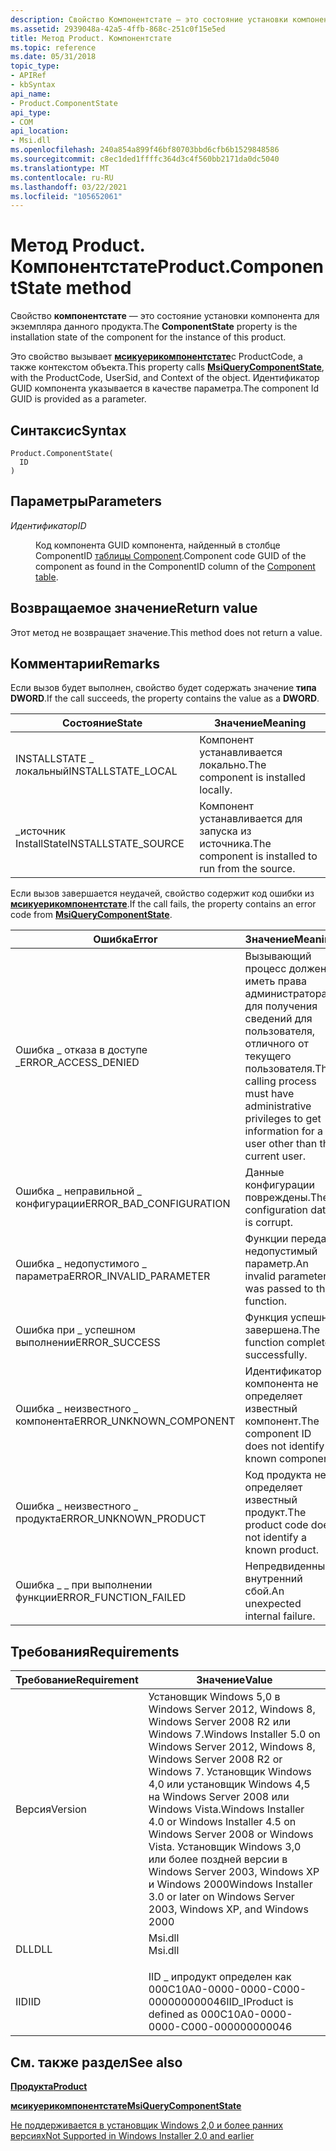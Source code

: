 ```yaml
---
description: Свойство Компонентстате — это состояние установки компонента для экземпляра данного продукта. Это свойство вызывает Мсикуерикомпонентстате с ProductCode, а также контекстом объекта.
ms.assetid: 2939048a-42a5-4ffb-868c-251c0f15e5ed
title: Метод Product. Компонентстате
ms.topic: reference
ms.date: 05/31/2018
topic_type:
- APIRef
- kbSyntax
api_name:
- Product.ComponentState
api_type:
- COM
api_location:
- Msi.dll
ms.openlocfilehash: 240a854a899f46bf80703bbd6cfb6b1529848586
ms.sourcegitcommit: c8ec1ded1ffffc364d3c4f560bb2171da0dc5040
ms.translationtype: MT
ms.contentlocale: ru-RU
ms.lasthandoff: 03/22/2021
ms.locfileid: "105652061"
---
```

# <a name="productcomponentstate-method"></a><span data-ttu-id="75d8c-103">Метод Product. Компонентстате</span><span class="sxs-lookup"><span data-stu-id="75d8c-103">Product.ComponentState method</span></span>

<span data-ttu-id="75d8c-104">Свойство **компонентстате** — это состояние установки компонента для экземпляра данного продукта.</span><span class="sxs-lookup"><span data-stu-id="75d8c-104">The **ComponentState** property is the installation state of the component for the instance of this product.</span></span>

<span data-ttu-id="75d8c-105">Это свойство вызывает [**мсикуерикомпонентстате**](/windows/desktop/api/Msi/nf-msi-msiquerycomponentstatea)с ProductCode, а также контекстом объекта.</span><span class="sxs-lookup"><span data-stu-id="75d8c-105">This property calls [**MsiQueryComponentState**](/windows/desktop/api/Msi/nf-msi-msiquerycomponentstatea), with the ProductCode, UserSid, and Context of the object.</span></span> <span data-ttu-id="75d8c-106">Идентификатор GUID компонента указывается в качестве параметра.</span><span class="sxs-lookup"><span data-stu-id="75d8c-106">The component Id GUID is provided as a parameter.</span></span>

## <a name="syntax"></a><span data-ttu-id="75d8c-107">Синтаксис</span><span class="sxs-lookup"><span data-stu-id="75d8c-107">Syntax</span></span>


```JScript
Product.ComponentState(
  ID
)
```



## <a name="parameters"></a><span data-ttu-id="75d8c-108">Параметры</span><span class="sxs-lookup"><span data-stu-id="75d8c-108">Parameters</span></span>

<dl> <dt>

<span data-ttu-id="75d8c-109">*Идентификатор*</span><span class="sxs-lookup"><span data-stu-id="75d8c-109">*ID*</span></span> 
</dt> <dd>

<span data-ttu-id="75d8c-110">Код компонента GUID компонента, найденный в столбце ComponentID [таблицы Component](component-table.md).</span><span class="sxs-lookup"><span data-stu-id="75d8c-110">Component code GUID of the component as found in the ComponentID column of the [Component table](component-table.md).</span></span>

</dd> </dl>

## <a name="return-value"></a><span data-ttu-id="75d8c-111">Возвращаемое значение</span><span class="sxs-lookup"><span data-stu-id="75d8c-111">Return value</span></span>

<span data-ttu-id="75d8c-112">Этот метод не возвращает значение.</span><span class="sxs-lookup"><span data-stu-id="75d8c-112">This method does not return a value.</span></span>

## <a name="remarks"></a><span data-ttu-id="75d8c-113">Комментарии</span><span class="sxs-lookup"><span data-stu-id="75d8c-113">Remarks</span></span>

<span data-ttu-id="75d8c-114">Если вызов будет выполнен, свойство будет содержать значение **типа DWORD**.</span><span class="sxs-lookup"><span data-stu-id="75d8c-114">If the call succeeds, the property contains the value as a **DWORD**.</span></span>



| <span data-ttu-id="75d8c-115">Состояние</span><span class="sxs-lookup"><span data-stu-id="75d8c-115">State</span></span>                | <span data-ttu-id="75d8c-116">Значение</span><span class="sxs-lookup"><span data-stu-id="75d8c-116">Meaning</span></span>                                            |
|----------------------|----------------------------------------------------|
| <span data-ttu-id="75d8c-117">INSTALLSTATE \_ локальный</span><span class="sxs-lookup"><span data-stu-id="75d8c-117">INSTALLSTATE\_LOCAL</span></span>  | <span data-ttu-id="75d8c-118">Компонент устанавливается локально.</span><span class="sxs-lookup"><span data-stu-id="75d8c-118">The component is installed locally.</span></span>                |
| <span data-ttu-id="75d8c-119">\_источник InstallState</span><span class="sxs-lookup"><span data-stu-id="75d8c-119">INSTALLSTATE\_SOURCE</span></span> | <span data-ttu-id="75d8c-120">Компонент устанавливается для запуска из источника.</span><span class="sxs-lookup"><span data-stu-id="75d8c-120">The component is installed to run from the source.</span></span> |



 

<span data-ttu-id="75d8c-121">Если вызов завершается неудачей, свойство содержит код ошибки из [**мсикуерикомпонентстате**](/windows/desktop/api/Msi/nf-msi-msiquerycomponentstatea).</span><span class="sxs-lookup"><span data-stu-id="75d8c-121">If the call fails, the property contains an error code from [**MsiQueryComponentState**](/windows/desktop/api/Msi/nf-msi-msiquerycomponentstatea).</span></span>



| <span data-ttu-id="75d8c-122">Ошибка</span><span class="sxs-lookup"><span data-stu-id="75d8c-122">Error</span></span>                     | <span data-ttu-id="75d8c-123">Значение</span><span class="sxs-lookup"><span data-stu-id="75d8c-123">Meaning</span></span>                                                                                                            |
|---------------------------|--------------------------------------------------------------------------------------------------------------------|
| <span data-ttu-id="75d8c-124">Ошибка \_ отказа в доступе \_</span><span class="sxs-lookup"><span data-stu-id="75d8c-124">ERROR\_ACCESS\_DENIED</span></span>     | <span data-ttu-id="75d8c-125">Вызывающий процесс должен иметь права администратора для получения сведений для пользователя, отличного от текущего пользователя.</span><span class="sxs-lookup"><span data-stu-id="75d8c-125">The calling process must have administrative privileges to get information for a user other than the current user.</span></span> |
| <span data-ttu-id="75d8c-126">Ошибка \_ неправильной \_ конфигурации</span><span class="sxs-lookup"><span data-stu-id="75d8c-126">ERROR\_BAD\_CONFIGURATION</span></span> | <span data-ttu-id="75d8c-127">Данные конфигурации повреждены.</span><span class="sxs-lookup"><span data-stu-id="75d8c-127">The configuration data is corrupt.</span></span>                                                                                 |
| <span data-ttu-id="75d8c-128">Ошибка \_ недопустимого \_ параметра</span><span class="sxs-lookup"><span data-stu-id="75d8c-128">ERROR\_INVALID\_PARAMETER</span></span> | <span data-ttu-id="75d8c-129">Функции передан недопустимый параметр.</span><span class="sxs-lookup"><span data-stu-id="75d8c-129">An invalid parameter was passed to the function.</span></span>                                                                   |
| <span data-ttu-id="75d8c-130">Ошибка при \_ успешном выполнении</span><span class="sxs-lookup"><span data-stu-id="75d8c-130">ERROR\_SUCCESS</span></span>            | <span data-ttu-id="75d8c-131">Функция успешно завершена.</span><span class="sxs-lookup"><span data-stu-id="75d8c-131">The function completed successfully.</span></span>                                                                               |
| <span data-ttu-id="75d8c-132">Ошибка \_ неизвестного \_ компонента</span><span class="sxs-lookup"><span data-stu-id="75d8c-132">ERROR\_UNKNOWN\_COMPONENT</span></span> | <span data-ttu-id="75d8c-133">Идентификатор компонента не определяет известный компонент.</span><span class="sxs-lookup"><span data-stu-id="75d8c-133">The component ID does not identify a known component.</span></span>                                                              |
| <span data-ttu-id="75d8c-134">Ошибка \_ неизвестного \_ продукта</span><span class="sxs-lookup"><span data-stu-id="75d8c-134">ERROR\_UNKNOWN\_PRODUCT</span></span>   | <span data-ttu-id="75d8c-135">Код продукта не определяет известный продукт.</span><span class="sxs-lookup"><span data-stu-id="75d8c-135">The product code does not identify a known product.</span></span>                                                                |
| <span data-ttu-id="75d8c-136">Ошибка \_ \_ при выполнении функции</span><span class="sxs-lookup"><span data-stu-id="75d8c-136">ERROR\_FUNCTION\_FAILED</span></span>   | <span data-ttu-id="75d8c-137">Непредвиденный внутренний сбой.</span><span class="sxs-lookup"><span data-stu-id="75d8c-137">An unexpected internal failure.</span></span>                                                                                    |



 

## <a name="requirements"></a><span data-ttu-id="75d8c-138">Требования</span><span class="sxs-lookup"><span data-stu-id="75d8c-138">Requirements</span></span>



| <span data-ttu-id="75d8c-139">Требование</span><span class="sxs-lookup"><span data-stu-id="75d8c-139">Requirement</span></span> | <span data-ttu-id="75d8c-140">Значение</span><span class="sxs-lookup"><span data-stu-id="75d8c-140">Value</span></span> |
|--------------------|--------------------------------------------------------------------------------------------------------------------------------------------------------------------------------------------------------------------------------------------------------------------------------------|
| <span data-ttu-id="75d8c-141">Версия</span><span class="sxs-lookup"><span data-stu-id="75d8c-141">Version</span></span><br/> | <span data-ttu-id="75d8c-142">Установщик Windows 5,0 в Windows Server 2012, Windows 8, Windows Server 2008 R2 или Windows 7.</span><span class="sxs-lookup"><span data-stu-id="75d8c-142">Windows Installer 5.0 on Windows Server 2012, Windows 8, Windows Server 2008 R2 or Windows 7.</span></span> <span data-ttu-id="75d8c-143">Установщик Windows 4,0 или установщик Windows 4,5 на Windows Server 2008 или Windows Vista.</span><span class="sxs-lookup"><span data-stu-id="75d8c-143">Windows Installer 4.0 or Windows Installer 4.5 on Windows Server 2008 or Windows Vista.</span></span> <span data-ttu-id="75d8c-144">Установщик Windows 3,0 или более поздней версии в Windows Server 2003, Windows XP и Windows 2000</span><span class="sxs-lookup"><span data-stu-id="75d8c-144">Windows Installer 3.0 or later on Windows Server 2003, Windows XP, and Windows 2000</span></span><br/> |
| <span data-ttu-id="75d8c-145">DLL</span><span class="sxs-lookup"><span data-stu-id="75d8c-145">DLL</span></span><br/>     | <dl> <span data-ttu-id="75d8c-146"><dt>Msi.dll</dt></span><span class="sxs-lookup"><span data-stu-id="75d8c-146"><dt>Msi.dll</dt></span></span> </dl>                                                                                                                                                                                                   |
| <span data-ttu-id="75d8c-147">IID</span><span class="sxs-lookup"><span data-stu-id="75d8c-147">IID</span></span><br/>     | <span data-ttu-id="75d8c-148">IID \_ ипродукт определен как 000C10A0-0000-0000-C000-000000000046</span><span class="sxs-lookup"><span data-stu-id="75d8c-148">IID\_IProduct is defined as 000C10A0-0000-0000-C000-000000000046</span></span><br/>                                                                                                                                                                                                          |



## <a name="see-also"></a><span data-ttu-id="75d8c-149">См. также раздел</span><span class="sxs-lookup"><span data-stu-id="75d8c-149">See also</span></span>

<dl> <dt>

[<span data-ttu-id="75d8c-150">**Продукта**</span><span class="sxs-lookup"><span data-stu-id="75d8c-150">**Product**</span></span>](product-object.md)
</dt> <dt>

[<span data-ttu-id="75d8c-151">**мсикуерикомпонентстате**</span><span class="sxs-lookup"><span data-stu-id="75d8c-151">**MsiQueryComponentState**</span></span>](/windows/desktop/api/Msi/nf-msi-msiquerycomponentstatea)
</dt> <dt>

[<span data-ttu-id="75d8c-152">Не поддерживается в установщик Windows 2,0 и более ранних версиях</span><span class="sxs-lookup"><span data-stu-id="75d8c-152">Not Supported in Windows Installer 2.0 and earlier</span></span>](not-supported-in-windows-installer-version-2-0.md)
</dt> </dl>

 

 




